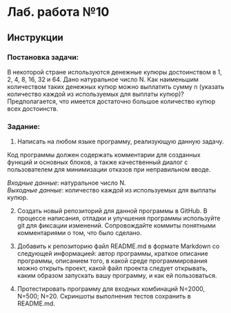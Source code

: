 # Лаб. работа №10
## Инструкции
### Постановка задачи: 

В некоторой стране используются денежные купюры достоинством в 1, 2, 4, 8, 16, 32 и 64. Дано натуральное число N. Как наименьшим количеством таких денежных купюр можно выплатить сумму n (указать количество каждой из используемых для выплаты купюр)? Предполагается, что имеется достаточно большое количество купюр всех достоинств. 

 

### Задание:
1. Написать на любом языке программу, реализующую данную задачу.  
  
Код программы должен содержать комментарии для созданных функций и основных блоков, а также качественный диалог с пользователем для минимизации отказов при неправильном вводе.  
  
*Входные данные*: натуральное число N.  
*Выходные данные*: количество каждой из используемых для выплаты купюр.  
  
2. Создать новый репозиторий для данной программы в GitHub. В процессе написания, отладки и улучшения программы используйте git для фиксации изменений. Сопровождайте коммиты понятными комментариями о том, что было сделано.  
  
3. Добавить к репозиторию файл README.md в формате Markdown со следующей информацией: автор программы, краткое описание программы, описанием того, в какой среде программирования можно открыть проект, какой файл проекта следует открывать, каким образом запускать вашу программу, и как ей пользоваться.  
  
4. Протестировать программу для входных комбинаций N=2000, N=500; N=20. Скриншоты выполнения тестов сохранить в README.md.  